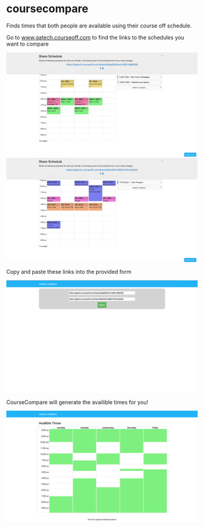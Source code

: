 # coursecompare
Finds times that both people are available using their course off schedule.

Go to www.gatech.courseoff.com to find the links to the schedules you want to compare

![link1](images/link1.png)
![link2](images/link2.png)

Copy and paste these links into the provided form

![addlinks](images/addlinks.png)

CourseCompare will generate the availible times for you!

![freetimes](images/freetimes.png)
